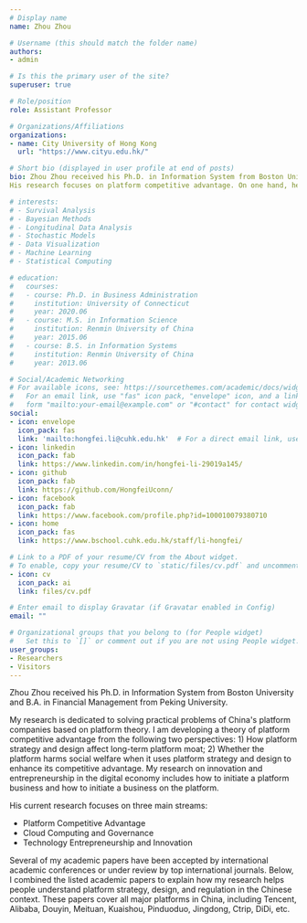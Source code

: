 ```yaml
---
# Display name
name: Zhou Zhou

# Username (this should match the folder name)
authors:
- admin

# Is this the primary user of the site?
superuser: true

# Role/position
role: Assistant Professor

# Organizations/Affiliations
organizations:
- name: City University of Hong Kong
  url: "https://www.cityu.edu.hk/"

# Short bio (displayed in user profile at end of posts)
bio: Zhou Zhou received his Ph.D. in Information System from Boston University and B.A. in Financial Management from Peking University.
His research focuses on platform competitive advantage. On one hand, he studies how platform strategies and designs affect long-term platform competitive advantage. On the other hand, he studies whether platform competitive advantage harms social welfare which has implications for platform regulation.

# interests:
# - Survival Analysis
# - Bayesian Methods
# - Longitudinal Data Analysis
# - Stochastic Models
# - Data Visualization
# - Machine Learning
# - Statistical Computing

# education:
#   courses:
#   - course: Ph.D. in Business Administration
#     institution: University of Connecticut
#     year: 2020.06
#   - course: M.S. in Information Science
#     institution: Renmin University of China
#     year: 2015.06
#   - course: B.S. in Information Systems
#     institution: Renmin University of China
#     year: 2013.06

# Social/Academic Networking
# For available icons, see: https://sourcethemes.com/academic/docs/widgets/#icons
#   For an email link, use "fas" icon pack, "envelope" icon, and a link in the
#   form "mailto:your-email@example.com" or "#contact" for contact widget.
social:
- icon: envelope
  icon_pack: fas
  link: 'mailto:hongfei.li@cuhk.edu.hk'  # For a direct email link, use "mailto:test@example.org".
- icon: linkedin
  icon_pack: fab
  link: https://www.linkedin.com/in/hongfei-li-29019a145/
- icon: github
  icon_pack: fab
  link: https://github.com/HongfeiUconn/
- icon: facebook
  icon_pack: fab
  link: https://www.facebook.com/profile.php?id=100010079380710
- icon: home
  icon_pack: fas
  link: https://www.bschool.cuhk.edu.hk/staff/li-hongfei/

# Link to a PDF of your resume/CV from the About widget.
# To enable, copy your resume/CV to `static/files/cv.pdf` and uncomment the lines below.  
- icon: cv
  icon_pack: ai
  link: files/cv.pdf

# Enter email to display Gravatar (if Gravatar enabled in Config)
email: ""

# Organizational groups that you belong to (for People widget)
#   Set this to `[]` or comment out if you are not using People widget.  
user_groups:
- Researchers
- Visitors
---
```


Zhou Zhou received his Ph.D. in Information System from Boston University and B.A. in Financial Management from Peking University.

My research is dedicated to solving practical problems of China's platform companies based on platform theory. I am developing a theory of platform competitive advantage from the following two perspectives: 1) How platform strategy and design affect long-term platform moat; 2) Whether the platform harms social welfare when it uses platform strategy and design to enhance its competitive advantage. My research on innovation and entrepreneurship in the digital economy includes how to initiate a platform business and how to initiate a business on the platform.


His current research focuses on three main streams:

* Platform Competitive Advantage
* Cloud Computing and Governance
* Technology Entrepreneurship and Innovation

Several of my academic papers have been accepted by international academic conferences or under review by top international journals. Below, I combined the listed academic papers to explain how my research helps people understand platform strategy, design, and regulation in the Chinese context. These papers cover all major platforms in China, including Tencent, Alibaba, Douyin, Meituan, Kuaishou, Pinduoduo, Jingdong, Ctrip, DiDi, etc.
